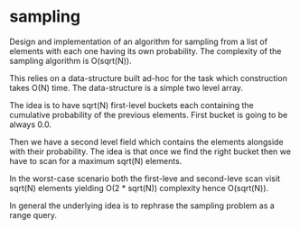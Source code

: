 # sampling
Design and implementation of an algorithm for sampling from a list of elements with each one having its own probability.
The complexity of the sampling algorithm is O(sqrt(N)).

This relies on a data-structure built ad-hoc for the task which construction takes O(N) time. The data-structure is a simple two level array.

The idea is to have sqrt(N) first-level buckets each containing the cumulative probability of the previous elements.
First bucket is going to be always 0.0.

Then we have a second level field which contains the elements alongside with their probability.
The idea is that once we find the right bucket then we have to scan for a maximum sqrt(N) elements.

In the worst-case scenario both the first-leve and second-leve scan visit sqrt(N) elements yielding O(2 * sqrt(N)) complexity hence O(sqrt(N)).

In general the underlying idea is to rephrase the sampling problem as a range query.
